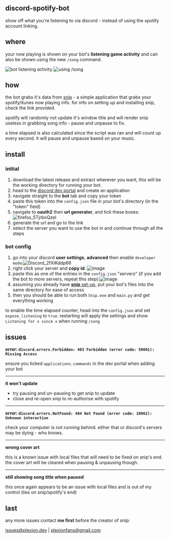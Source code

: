 ## discord-spotify-bot

show off what you're listening to via discord - instead of using the spotify account linking.

## where

your now playing is shown on your bot's **listening game activity** and can also be shown using the new `/song` command.

![bot listening activity](https://user-images.githubusercontent.com/46572320/151660642-f6f8c822-49eb-4837-87b7-df60c460f203.png)
![using /song](https://user-images.githubusercontent.com/46572320/151660647-71796307-81d4-4bc2-be70-bd2d5ac75dbd.png)

## how

the bot grabs it's data from [snip](https://github.com/dlrudie/Snip) - a simple application that grabs your spotify/itunes now playing info. for info on setting up and installing snip, check the link provided.

spotify will randomly not update it's window title and will render snip useless in grabbing song info - pause and unpause to fix.

a time elapsed is also calculated since the script was ran and will count up every second. it will pause and unpause based on your music.

## install

### initial
1. download the latest release and extract wherever you want, this will be the working directory for running your bot.
2. head to the [discord dev portal](https://discord.com/developers/applications) and create an application
3. navigate straight to the **bot** tab and copy your token
4. paste this token into the `config.json` file in your bot's directory (in the "token" field)
5. navigate to **oauth2** then **url generator**, and tick these boxes:![firefox_5TjrboQzel](https://user-images.githubusercontent.com/46572320/151660843-aec5639c-d334-4190-8883-4ed47bb2e843.png)
6. generate the url and go to the link
7. select the server you want to use the bot in and continue through all the steps

### bot config

1. go into your discord **user settings**, **advanced** then enable `developer mode`:![Discord_2fXiKddp66](https://user-images.githubusercontent.com/46572320/151660885-db0e127a-00de-47da-a863-31405ea7b43a.png)
2. right click your server and **copy id**: ![image](https://user-images.githubusercontent.com/46572320/151660927-8cd92c92-1062-4f3e-9e9e-04315b0ca339.png)
3. paste this as one of the entries in the `config.json` "servers" (if you add the bot to more servers, repeat this step):![image](https://user-images.githubusercontent.com/46572320/151660981-b9ebf3ca-8e51-4a2d-ba2d-ebb966493089.png)
4. assuming you already have [**snip** set-up](https://github.com/dlrudie/Snip), put your bot's files into the same directory for ease of access
5. then you should be able to run both `Snip.exe` and `main.py` and get everything working

to enable the time elapsed counter, head into the `config.json` and set `expose_listening` to `true`. restarting will apply the settings and show `Listening for x since x` when running `/song`

## issues

**error: `discord.errors.Forbidden: 403 Forbidden (error code: 50001): Missing Access`**

ensure you ticked `applications.commands` in the dev portal when adding your bot

---

**it won't update**
* try pausing and un-pausing to get snip to update
* close and re-open snip to re-authorise with spotify

---

**error: `discord.errors.NotFound: 404 Not Found (error code: 10062): Unknown interaction`**

check your computer is not running behind. either that or discord's servers may be dying - who knows.

---

**wrong cover art**

this is a known issue with local files that will need to be fixed on snip's end. the cover art will be cleared when pausing & unpausing though.

---

**still showing song title when paused**

this once again appears to be an issue with local files and is out of my control (lies on snip/spotify's end)

## last

any more issues contact **me first** before the creator of snip:

[issues@plexion.dev](mailto:issues@plexion.dev) | [plexionfans@gmail.com](mailto:plexionfans@gmail.com)
